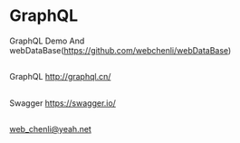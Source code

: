 # GraphQL
GraphQL Demo And  webDataBase(https://github.com/webchenli/webDataBase)
##
GraphQL http://graphql.cn/
##
Swagger https://swagger.io/

##
web_chenli@yeah.net
##
